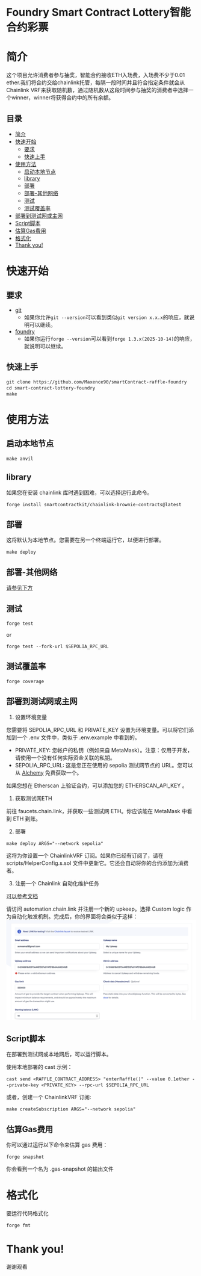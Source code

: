 # Foundry Smart Contract Lottery智能合约彩票

# 简介

这个项目允许消费者参与抽奖，智能合约接收ETH入场费，入场费不少于0.01 ether.我们将合约交给chainlink托管，每隔一段时间并且符合指定条件就会从Chainlink VRF来获取随机数，通过随机数从这段时间参与抽奖的消费者中选择一个winner，winner将获得合约中的所有余额。

## 目录
- [简介](#简介)
- [快速开始](#快速开始)
  - [要求](#要求)
  - [快速上手](#快速上手)
- [使用方法](#使用方法)
  - [启动本地节点](#启动本地节点)
  - [library](#library)
  - [部署](#部署)
  - [部署-其他网络](#部署-其他网络)
  - [测试](#测试)
  - [测试覆盖率](#测试覆盖率)
- [部署到测试网或主网](#部署到测试网或主网)
- [Script脚本](#script脚本)
- [估算Gas费用](#估算gas费用)
- [格式化](#格式化)
- [Thank you!](#thank-you)

# 快速开始

## 要求

- [git](https://git-scm.com/book/en/v2/Getting-Started-Installing-Git)
  - 如果你允许`git --version`可以看到类似`git version x.x.x`的响应，就说明可以继续。
- [foundry](https://getfoundry.sh/)
  - 如果你运行`forge --version`可以看到`forge 1.3.x(2025-10-14)`的响应，就说明可以继续。


## 快速上手

```
git clone https://github.com/Maxence90/smartContract-raffle-foundry
cd smart-contract-lottery-foundry
make
```

# 使用方法

## 启动本地节点

```
make anvil
```

## library

如果您在安装 chainlink 库时遇到困难，可以选择运行此命令。
```
forge install smartcontractkit/chainlink-brownie-contracts@latest
```

## 部署

这将默认为本地节点。您需要在另一个终端运行它，以便进行部署。
```
make deploy
```
## 部署-其他网络

[请参见下方](#部署到测试网或主网)

## 测试
```
forge test
```
or
```
forge test --fork-url $SEPOLIA_RPC_URL
```
## 测试覆盖率
```
forge coverage
```
## 部署到测试网或主网
1. 设置环境变量

您需要将 SEPOLIA_RPC_URL 和 PRIVATE_KEY 设置为环境变量。可以将它们添加到一个 .env 文件中，类似于 .env.example 中看到的。
- PRIVATE_KEY: 您帐户的私钥（例如来自 MetaMask）。注意：仅用于开发，请使用一个没有任何实际资金关联的私钥。
- SEPOLIA_RPC_URL: 这是您正在使用的 sepolia 测试网节点的 URL。您可以从  [Alchemy](https://alchemy.com/?a=673c802981) 免费获取一个。


如果您想在 Etherscan 上验证合约，可以添加您的 ETHERSCAN_API_KEY 。
1. 获取测试网ETH

前往 faucets.chain.link，并获取一些测试网 ETH。你应该能在 MetaMask 中看到 ETH 到账。

2. 部署
```
make deploy ARGS="--network sepolia"
```
这将为你设置一个 ChainlinkVRF 订阅。如果你已经有订阅了，请在 scripts/HelperConfig.s.sol 文件中更新它。它还会自动将你的合约添加为消费者。

3. 注册一个 Chainlink 自动化维护任务

[可以参考文档](https://docs.chain.link/chainlink-automation/guides/compatible-contracts)

请访问 automation.chain.link 并注册一个新的 upkeep。选择 Custom logic 作为自动化触发机制。完成后，你的界面将会类似于这样：
![Automation](./img/automation.png)

## Script脚本
在部署到测试网或本地网后，可以运行脚本。

使用本地部署的 cast 示例：
```
cast send <RAFFLE_CONTRACT_ADDRESS> "enterRaffle()" --value 0.1ether --private-key <PRIVATE_KEY> --rpc-url $SEPOLIA_RPC_URL
```
或者，创建一个 ChainlinkVRF 订阅:
```
make createSubscription ARGS="--network sepolia"
```

## 估算Gas费用
你可以通过运行以下命令来估算 gas 费用：
```
forge snapshot
```
你会看到一个名为 .gas-snapshot 的输出文件

# 格式化
要运行代码格式化
```
forge fmt
```

# Thank you!
谢谢观看